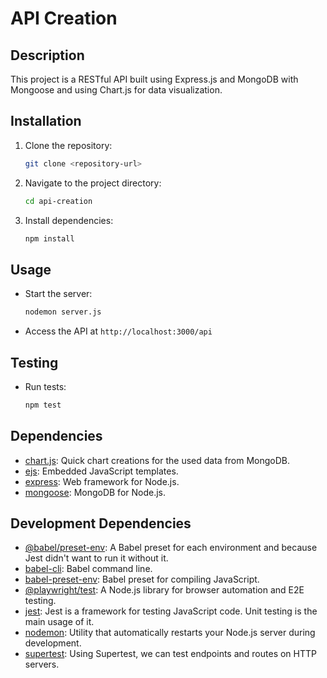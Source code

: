 # API Creation

## Description
This project is a RESTful API built using Express.js and MongoDB with Mongoose and using Chart.js for data visualization.

## Installation
1. Clone the repository:
   ```bash
   git clone <repository-url>
   ```
2. Navigate to the project directory:
   ```bash
   cd api-creation
   ```
3. Install dependencies:
   ```bash
   npm install
   ```

## Usage
- Start the server:
  ```bash
  nodemon server.js
  ```
- Access the API at `http://localhost:3000/api`

## Testing
- Run tests:
  ```bash
  npm test
  ```

## Dependencies
- [chart.js](https://www.chartjs.org/): Quick chart creations for the used data from MongoDB.
- [ejs](https://ejs.co/): Embedded JavaScript templates.
- [express](https://expressjs.com/): Web framework for Node.js.
- [mongoose](https://mongoosejs.com/): MongoDB for Node.js.

## Development Dependencies
- [@babel/preset-env](https://babeljs.io/docs/en/babel-preset-env): A Babel preset for each environment and because Jest didn't want to run it without it.
- [babel-cli](https://babeljs.io/docs/en/babel-cli): Babel command line.
- [babel-preset-env](https://babeljs.io/docs/en/babel-preset-env): Babel preset for compiling JavaScript.
- [@playwright/test](https://www.npmjs.com/package/@playwright/test): A Node.js library for browser automation and E2E testing.
- [jest](https://jestjs.io/): Jest is a framework for testing JavaScript code. Unit testing is the main usage of it.
- [nodemon](https://nodemon.io/): Utility that automatically restarts your Node.js server during development.
- [supertest](https://github.com/visionmedia/supertest): Using Supertest, we can test endpoints and routes on HTTP servers.
